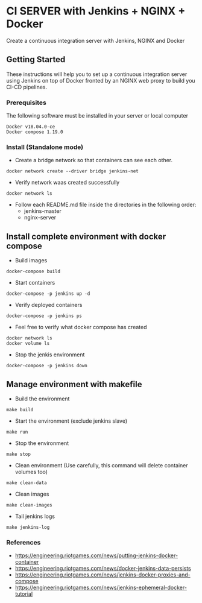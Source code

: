 # CI SERVER with Jenkins + NGINX + Docker
Create a continuous integration server with Jenkins, NGINX and Docker

## Getting Started
These instructions will help you to set up a continuous integration server using Jenkins on top of Docker fronted by an NGINX web proxy to build you CI-CD pipelines.

### Prerequisites
The following software must be installed in your server or local computer

```
Docker v18.04.0-ce
Docker compose 1.19.0
```

### Install (Standalone mode)

 * Create a bridge network so that containers can see each other.
```
docker network create --driver bridge jenkins-net
```

 * Verify network waas created successfully
```
docker network ls
```

 * Follow each README.md file inside the directories in the following order:
   - jenkins-master
   - nginx-server

## Install complete environment with docker compose

 * Build images
```
docker-compose build
```

 * Start containers
```
docker-compose -p jenkins up -d
```

 * Verify deployed containers
```
docker-compose -p jenkins ps
```

 * Feel free to verify what docker compose has created
```
docker network ls
docker volume ls
```

 * Stop the jenkis environment
```
docker-compose -p jenkins down
```

## Manage environment with makefile
 * Build the environment
```
make build
```
 * Start the environment (exclude jenkins slave)
```
make run
```
 * Stop the environment
```
make stop
```
 * Clean environment (Use carefully, this command will delete container volumes too)
```
make clean-data
```
 * Clean images
```
make clean-images
```
 * Tail jenkins logs
```
make jenkins-log
```

### References
   - https://engineering.riotgames.com/news/putting-jenkins-docker-container
   - https://engineering.riotgames.com/news/docker-jenkins-data-persists
   - https://engineering.riotgames.com/news/jenkins-docker-proxies-and-compose
   - https://engineering.riotgames.com/news/jenkins-ephemeral-docker-tutorial
